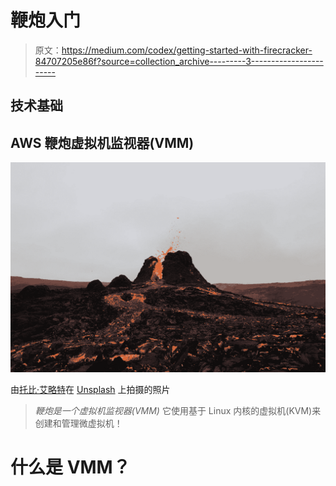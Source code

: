 # 鞭炮入门

> 原文：<https://medium.com/codex/getting-started-with-firecracker-84707205e86f?source=collection_archive---------3----------------------->

## 技术基础

## AWS **鞭炮**虚拟机监视器(VMM)

![](img/fa6753f8ac76c329620b0547b5351362.png)

由[托比·艾略特](https://unsplash.com/@tobyelliott?utm_source=medium&utm_medium=referral)在 [Unsplash](https://unsplash.com?utm_source=medium&utm_medium=referral) 上拍摄的照片

> *鞭炮是一个虚拟机监视器(VMM)* 它使用基于 Linux 内核的虚拟机(KVM)来创建和管理微虚拟机！

# 什么是 VMM？